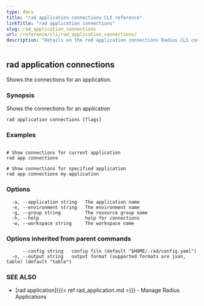 ```yaml
---
type: docs
title: "rad application connections CLI reference"
linkTitle: "rad application connections"
slug: rad_application_connections
url: /reference/cli/rad_application_connections/
description: "Details on the rad application connections Radius CLI command"
---
```

## rad application connections

Shows the connections for an application.

### Synopsis

Shows the connections for an application

```
rad application connections [flags]
```

### Examples

```

# Show connections for current application
rad app connections

# Show connections for specified application
rad app connections my-application
```

### Options

```
  -a, --application string   The application name
  -e, --environment string   The environment name
  -g, --group string         The resource group name
  -h, --help                 help for connections
  -w, --workspace string     The workspace name
```

### Options inherited from parent commands

```
      --config string   config file (default "$HOME/.rad/config.yaml")
  -o, --output string   output format (supported formats are json, table) (default "table")
```

### SEE ALSO

* [rad application]({{< ref rad_application.md >}}) - Manage Radius Applications

